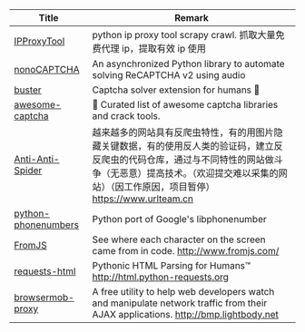 | Title                             | Remark |
| --------- | ------ |
|[IPProxyTool](https://github.com/awolfly9/IPProxyTool)|python ip proxy tool scrapy crawl. 抓取大量免费代理 ip，提取有效 ip 使用|
|[nonoCAPTCHA](https://github.com/mikeyy/nonoCAPTCHA)|An asynchronized Python library to automate solving ReCAPTCHA v2 using audio|
|[buster](https://github.com/dessant/buster)|Captcha solver extension for humans 🐶|
|[awesome-captcha](https://github.com/ZYSzys/awesome-captcha)|🔑 Curated list of awesome captcha libraries and crack tools. |
|[Anti-Anti-Spider](https://github.com/luyishisi/Anti-Anti-Spider)|越来越多的网站具有反爬虫特性，有的用图片隐藏关键数据，有的使用反人类的验证码，建立反反爬虫的代码仓库，通过与不同特性的网站做斗争（无恶意）提高技术。（欢迎提交难以采集的网站）（因工作原因，项目暂停） https://www.urlteam.cn|
|[python-phonenumbers](https://github.com/daviddrysdale/python-phonenumbers)|Python port of Google's libphonenumber|
|[FromJS](https://github.com/mattzeunert/FromJS)|See where each character on the screen came from in code. http://www.fromjs.com/|
|[requests-html](https://github.com/psf/requests-html)|Pythonic HTML Parsing for Humans™ http://html.python-requests.org|
|[browsermob-proxy](https://github.com/lightbody/browsermob-proxy)|A free utility to help web developers watch and manipulate network traffic from their AJAX applications. http://bmp.lightbody.net|

